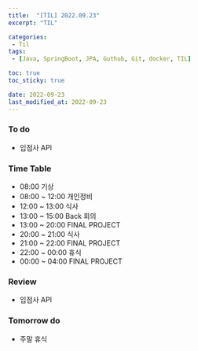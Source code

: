 ```yaml
---
title:  "[TIL] 2022.09.23"
excerpt: "TIL"

categories:
 - Til
tags:
 - [Java, SpringBoot, JPA, Guthub, Git, docker, TIL]

toc: true
toc_sticky: true

date: 2022-09-23
last_modified_at: 2022-09-23
---
```


### To do
- 입점사 API

### Time Table
- 08:00 기상
- 08:00 ~ 12:00 개인정비   
- 12:00 ~ 13:00 식사
- 13:00 ~ 15:00 Back 회의
- 13:00 ~ 20:00 FINAL PROJECT
- 20:00 ~ 21:00 식사
- 21:00 ~ 22:00 FINAL PROJECT
- 22:00 ~ 00:00 휴식
- 00:00 ~ 04:00 FINAL PROJECT

### Review
- 입점사 API

### Tomorrow do
- 주말 휴식